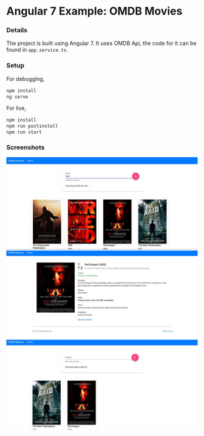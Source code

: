 # Angular 7 Example: OMDB Movies

### Details

The project is built using Angular 7.
It uses OMDB Api, the code for it can be found in `app.service.ts`.

### Setup

For debugging, 
```
npm install
ng serve
```

For live,
```
npm install
npm run postinstall
npm run start
```

### Screenshots

![1 - Search](screenshots/1.jpg?raw=true "1")
![2 - Details](screenshots/2.jpg?raw=true "2")
![3 - History](screenshots/3.jpg?raw=true "1")
